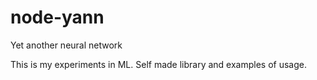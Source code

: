 # node-yann
Yet another neural network

This is my experiments in ML. Self made library and examples of usage.